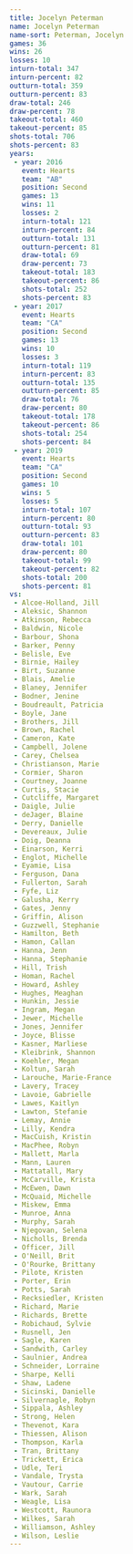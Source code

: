 ```yaml
---
title: Jocelyn Peterman
name: Jocelyn Peterman
name-sort: Peterman, Jocelyn
games: 36
wins: 26
losses: 10
inturn-total: 347
inturn-percent: 82
outturn-total: 359
outturn-percent: 83
draw-total: 246
draw-percent: 78
takeout-total: 460
takeout-percent: 85
shots-total: 706
shots-percent: 83
years:
 - year: 2016
   event: Hearts
   team: "AB"
   position: Second
   games: 13
   wins: 11
   losses: 2
   inturn-total: 121
   inturn-percent: 84
   outturn-total: 131
   outturn-percent: 81
   draw-total: 69
   draw-percent: 73
   takeout-total: 183
   takeout-percent: 86
   shots-total: 252
   shots-percent: 83
 - year: 2017
   event: Hearts
   team: "CA"
   position: Second
   games: 13
   wins: 10
   losses: 3
   inturn-total: 119
   inturn-percent: 83
   outturn-total: 135
   outturn-percent: 85
   draw-total: 76
   draw-percent: 80
   takeout-total: 178
   takeout-percent: 86
   shots-total: 254
   shots-percent: 84
 - year: 2019
   event: Hearts
   team: "CA"
   position: Second
   games: 10
   wins: 5
   losses: 5
   inturn-total: 107
   inturn-percent: 80
   outturn-total: 93
   outturn-percent: 83
   draw-total: 101
   draw-percent: 80
   takeout-total: 99
   takeout-percent: 82
   shots-total: 200
   shots-percent: 81
vs:
 - Alcoe-Holland, Jill
 - Aleksic, Shannon
 - Atkinson, Rebecca
 - Baldwin, Nicole
 - Barbour, Shona
 - Barker, Penny
 - Belisle, Eve
 - Birnie, Hailey
 - Birt, Suzanne
 - Blais, Amelie
 - Blaney, Jennifer
 - Bodner, Jenine
 - Boudreault, Patricia
 - Boyle, Jane
 - Brothers, Jill
 - Brown, Rachel
 - Cameron, Kate
 - Campbell, Jolene
 - Carey, Chelsea
 - Christianson, Marie
 - Cormier, Sharon
 - Courtney, Joanne
 - Curtis, Stacie
 - Cutcliffe, Margaret
 - Daigle, Julie
 - deJager, Blaine
 - Derry, Danielle
 - Devereaux, Julie
 - Doig, Deanna
 - Einarson, Kerri
 - Englot, Michelle
 - Eyamie, Lisa
 - Ferguson, Dana
 - Fullerton, Sarah
 - Fyfe, Liz
 - Galusha, Kerry
 - Gates, Jenny
 - Griffin, Alison
 - Guzzwell, Stephanie
 - Hamilton, Beth
 - Hamon, Callan
 - Hanna, Jenn
 - Hanna, Stephanie
 - Hill, Trish
 - Homan, Rachel
 - Howard, Ashley
 - Hughes, Meaghan
 - Hunkin, Jessie
 - Ingram, Megan
 - Jewer, Michelle
 - Jones, Jennifer
 - Joyce, Blisse
 - Kasner, Marliese
 - Kleibrink, Shannon
 - Koehler, Megan
 - Koltun, Sarah
 - Larouche, Marie-France
 - Lavery, Tracey
 - Lavoie, Gabrielle
 - Lawes, Kaitlyn
 - Lawton, Stefanie
 - Lemay, Annie
 - Lilly, Kendra
 - MacCuish, Kristin
 - MacPhee, Robyn
 - Mallett, Marla
 - Mann, Lauren
 - Mattatall, Mary
 - McCarville, Krista
 - McEwen, Dawn
 - McQuaid, Michelle
 - Miskew, Emma
 - Munroe, Anna
 - Murphy, Sarah
 - Njegovan, Selena
 - Nicholls, Brenda
 - Officer, Jill
 - O'Neill, Brit
 - O'Rourke, Brittany
 - Pilote, Kristen
 - Porter, Erin
 - Potts, Sarah
 - Recksiedler, Kristen
 - Richard, Marie
 - Richards, Brette
 - Robichaud, Sylvie
 - Rusnell, Jen
 - Sagle, Karen
 - Sandwith, Carley
 - Saulnier, Andrea
 - Schneider, Lorraine
 - Sharpe, Kelli
 - Shaw, Ladene
 - Sicinski, Danielle
 - Silvernagle, Robyn
 - Sippala, Ashley
 - Strong, Helen
 - Thevenot, Kara
 - Thiessen, Alison
 - Thompson, Karla
 - Tran, Brittany
 - Trickett, Erica
 - Udle, Teri
 - Vandale, Trysta
 - Vautour, Carrie
 - Wark, Sarah
 - Weagle, Lisa
 - Westcott, Raunora
 - Wilkes, Sarah
 - Williamson, Ashley
 - Wilson, Leslie
---
```


